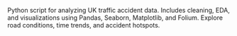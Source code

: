 Python script for analyzing UK traffic accident data. Includes cleaning, EDA, and visualizations using Pandas, Seaborn, Matplotlib, and Folium. Explore road conditions, time trends, and accident hotspots.
